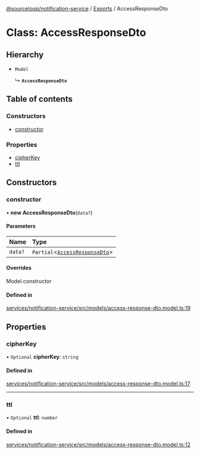 [@sourceloop/notification-service](../README.md) / [Exports](../modules.md) / AccessResponseDto

# Class: AccessResponseDto

## Hierarchy

- `Model`

  ↳ **`AccessResponseDto`**

## Table of contents

### Constructors

- [constructor](AccessResponseDto.md#constructor)

### Properties

- [cipherKey](AccessResponseDto.md#cipherkey)
- [ttl](AccessResponseDto.md#ttl)

## Constructors

### constructor

• **new AccessResponseDto**(`data?`)

#### Parameters

| Name | Type |
| :------ | :------ |
| `data?` | `Partial`<[`AccessResponseDto`](AccessResponseDto.md)\> |

#### Overrides

Model.constructor

#### Defined in

[services/notification-service/src/models/access-response-dto.model.ts:19](https://github.com/sourcefuse/loopback4-microservice-catalog/blob/089fc2dc0/services/notification-service/src/models/access-response-dto.model.ts#L19)

## Properties

### cipherKey

• `Optional` **cipherKey**: `string`

#### Defined in

[services/notification-service/src/models/access-response-dto.model.ts:17](https://github.com/sourcefuse/loopback4-microservice-catalog/blob/089fc2dc0/services/notification-service/src/models/access-response-dto.model.ts#L17)

___

### ttl

• `Optional` **ttl**: `number`

#### Defined in

[services/notification-service/src/models/access-response-dto.model.ts:12](https://github.com/sourcefuse/loopback4-microservice-catalog/blob/089fc2dc0/services/notification-service/src/models/access-response-dto.model.ts#L12)
